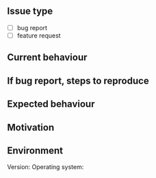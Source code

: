 ## Issue type

- [ ] bug report
- [ ] feature request

## Current behaviour

## If bug report, steps to reproduce

## Expected behaviour

## Motivation

## Environment

Version:
Operating system:
